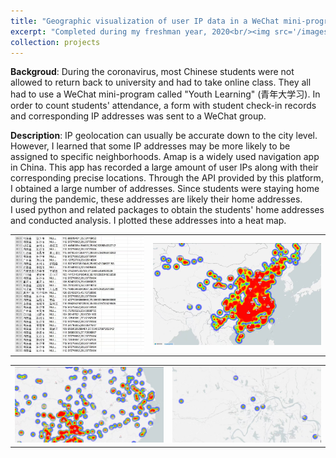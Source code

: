 ```yaml
---
title: "Geographic visualization of user IP data in a WeChat mini-program"
excerpt: "Completed during my freshman year, 2020<br/><img src='/images/heat1.jpg'>"
collection: projects
---
```


**Backgroud**: During the coronavirus, most Chinese students were not allowed to return back to university and had to take online class. They all had to use a WeChat mini-program called "Youth Learning" (青年大学习). In order to count students' attendance, a form with student check-in records and corresponding IP addresses was sent to a WeChat group. 

**Description**:
IP geolocation can usually be accurate down to the city level. However, I learned that some IP addresses may be more likely to be assigned to specific neighborhoods. Amap is a widely used navigation app in China. This app has recorded a large amount of user IPs along with their corresponding precise locations. Through the API provided by this platform, I obtained a large number of addresses. Since students were staying home during the pandemic, these addresses are likely their home addresses.   
I used python and related packages to obtain the students' home addresses and conducted analysis. I plotted these addresses into a heat map.

<div align=center>
<table><tr>
<td><img src="/images/heat0.jpg"></td>
<td><img src="/images/heat1.jpg" ></td>
</tr></table>
</div>
<div align=center>
<table><tr>
<td><img src="/images/heat2.jpg"></td>
<td><img src="/images/heat3.jpg" ></td>
</tr></table>
</div>





